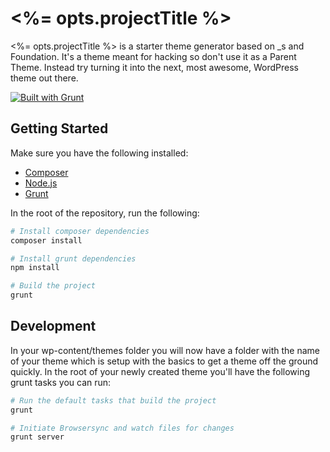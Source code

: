 # <%= opts.projectTitle %>

<%= opts.projectTitle %> is a starter theme generator based on _s and Foundation. It's a theme meant for hacking so don't use it as a Parent Theme. Instead try turning it into the next, most awesome, WordPress theme out there.

[![Built with Grunt](https://cdn.gruntjs.com/builtwith.png)](http://gruntjs.com/)

## Getting Started

Make sure you have the following installed:

* [Composer](https://getcomposer.org/)
* [Node.js](https://nodejs.org/)
* [Grunt](http://gruntjs.com/)

In the root of the repository, run the following:

```bash
# Install composer dependencies
composer install

# Install grunt dependencies
npm install

# Build the project
grunt
```

## Development

In your wp-content/themes folder you will now have a folder with the name of your theme which is setup with the basics to get a theme off the ground quickly. In the root of your newly created theme you'll have the following grunt tasks you can run:

```bash
# Run the default tasks that build the project
grunt

# Initiate Browsersync and watch files for changes
grunt server
```
